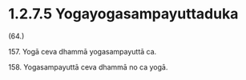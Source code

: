 # 1.2.7.5 Yogayogasampayuttaduka

(64.)

157\. Yogā ceva dhammā yogasampayuttā ca.

158\. Yogasampayuttā ceva dhammā no ca yogā.
